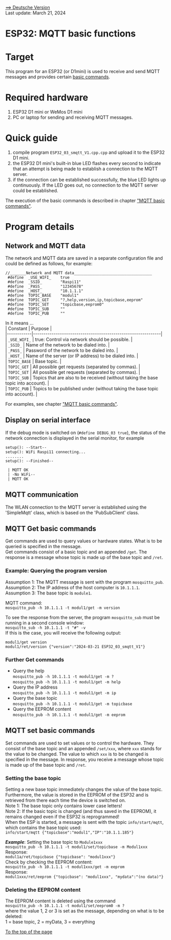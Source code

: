 <a href="./LIESMICH.md">==> Deutsche Version</a>   
Last update: March 21, 2024 <a name="up"></a>   
<h1>ESP32: MQTT basic functions</h1>   

# Target
This program for an ESP32 (or D1mini) is used to receive and send MQTT messages and provides certain [basic commands](#a10).   

# Required hardware
1. ESP32 D1 mini or WeMos D1 mini   
2. PC or laptop for sending and receiving MQTT messages.   

# Quick guide
1. compile program `ESP32_03_smqtt_V1.cpp.cpp` and upload it to the ESP32 D1 mini.   
2. the ESP32 D1 mini's built-in blue LED flashes every second to indicate that an attempt is being made to establish a connection to the MQTT server.   
3. if the connection can be established successfully, the blue LED lights up continuously. If the LED goes out, no connection to the MQTT server could be established.   
   
The execution of the basic commands is described in chapter ["MQTT basic commands"](#a10).   

# Program details
## Network and MQTT data
The network and MQTT data are saved in a separate configuration file and could be defined as follows, for example:   
```   
//_______Network and MQTT data__________________________________
 #define  _USE_WIFI_    true
 #define  _SSID_        "Raspi11"
 #define  _PASS_        "12345678"
 #define  _HOST_        "10.1.1.1"
 #define  TOPIC_BASE    "modul1"
 #define  TOPIC_GET     "?,help,version,ip,topicbase,eeprom"
 #define  TOPIC_SET     "topicbase,eeprom0"
 #define  TOPIC_SUB     ""
 #define  TOPIC_PUB     ""
```   

In it means ...   
| Constant | Purpose |   
|------------|--------------------------------------------------------------|   
| `_USE_WIFI_` | true: Control via network should be possible.     |   
| `_SSID_` | Name of the network to be dialed into.           |   
| `_PASS_` | Password of the network to be dialed into.       |   
| `_HOST_` | Name of the server (or IP address) to be dialed into.  |   
| `TOPIC_BASE` | Base topic.  |   
| `TOPIC_GET` | All possible get requests (separated by commas).  |   
| `TOPIC_SET` | All possible get requests (separated by commas).  |   
| `TOPIC_SUB` | Topics that are also to be received (without taking the base topic into account).  |   
| `TOPIC_PUB` | Topics to be published under (without taking the base topic into account).  |   

For examples, see chapter ["MQTT basic commands"](#a10).   

## Display on serial interface
If the debug mode is switched on (`#define DEBUG_03 true`), the status of the network connection is displayed in the serial monitor, for example   
```   
setup(): --Start--
setup(): WiFi Raspi11 connecting...
........
setup(): --Finished--

 | MQTT OK
 | -No WiFi--
 | MQTT OK
```   

## MQTT communication
The WLAN connection to the MQTT server is established using the 'SimpleMqtt' class, which is based on the 'PubSubClient' class.

<a name="a10"></a>   

## MQTT Get basic commands   
Get commands are used to query values or hardware states. What is to be queried is specified in the message.   
Get commands consist of a basic topic and an appended `/get`. The response is a message whose topic is made up of the base topic and `/ret`.   

### Example: Querying the program version   
Assumption 1: The MQTT message is sent with the program `mosquitto_pub`.   
Assumption 2: The IP address of the host computer is `10.1.1.1`.   
Assumption 3: The base topic is `module1`.   
   
MQTT command:   
`mosquitto_pub -h 10.1.1.1 -t modul1/get -m version`   

To see the response from the server, the program `mosquitto_sub` must be running in a second console window:   
`mosquitto_sub -h 10.1.1.1 -t "#" -v`   
If this is the case, you will receive the following output:   
```   
modul1/get version
modul1/ret/version {"version":"2024-03-21 ESP32_03_smqtt_V1"}
```   

### Further Get commands   
* Query the help   
   `mosquitto_pub -h 10.1.1.1 -t modul1/get -m ?`   
   `mosquitto_pub -h 10.1.1.1 -t modul1/get -m help`   
* Query the IP address   
   `mosquitto_pub -h 10.1.1.1 -t modul1/get -m ip`   
* Query the base topic   
   `mosquitto_pub -h 10.1.1.1 -t modul1/get -m topicbase`   
* Query the EEPROM content   
   `mosquitto_pub -h 10.1.1.1 -t modul1/get -m eeprom`   

## MQTT set basic commands   
Set commands are used to set values or to control the hardware. They consist of the base topic and an appended `/set/xxx`, where `xxx` stands for the value to be changed. The value to which `xxx` is to be changed is specified in the message. In response, you receive a message whose topic is made up of the base topic and `/ret`.   

### Setting the base topic
Setting a new base topic immediately changes the value of the base topic. Furthermore, the value is stored in the EEPROM of the ESP32 and is retrieved from there each time the device is switched on.   
Note 1: The base topic only contains lower case letters!   
Note 2: If the basic topic is changed (and thus saved in the EEPROM), it remains changed even if the ESP32 is reprogrammed!   
When the ESP is started, a message is sent with the topic `info/start/mqtt`, which contains the base topic used:   
`info/start/mqtt {"topicbase":"modul1","IP":"10.1.1.185"}`   

__*Example*__: Setting the base topic to `Module1xxx`   
`mosquitto_pub -h 10.1.1.1 -t modul1/set/topicbase -m Modul1xxx`   
Response:   
`modul1a/ret/topicbase {"topicbase": "modul1xxx"}`   
Check by checking the EEPROM content:   
`mosquitto_pub -h 10.1.1.1 -t modul1xxx/get -m eeprom`   
Response:   
`modul1xxx/ret/eeprom {"topicbase": "modul1xxx", "mydata":"(no data)"}`   

### Deleting the EEPROM content
The EEPROM content is deleted using the command   
`mosquitto_pub -h 10.1.1.1 -t modul1/set/eeprom0 -m ?`   
where the value 1, 2 or 3 is set as the message, depending on what is to be deleted:   
1 = base topic, 2 = myData, 3 = everything   

[To the top of the page](#up)
